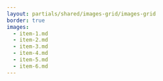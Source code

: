 ```yaml
---
layout: partials/shared/images-grid/images-grid
border: true
images:
  - item-1.md
  - item-2.md
  - item-3.md
  - item-4.md
  - item-5.md
  - item-6.md
---
```

